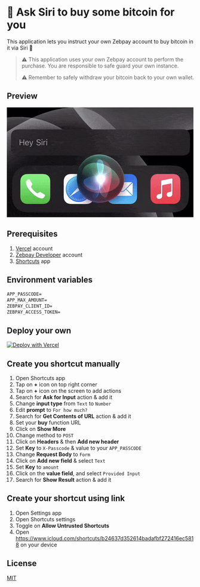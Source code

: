 # 🌟 Ask Siri to buy some bitcoin for you

This application lets you instruct your own Zebpay account to buy bitcoin in it via Siri 🐉

> :warning: This application uses your own Zebpay account to perform the purchase. You are responsible to safe guard your own instance.
>
> :warning: Remember to safely withdraw your bitcoin back to your own wallet.


## Preview

[![Hey siri, buy some bitcoin for me](./preview.gif)](https://twitter.com/harshjv/status/1320007969459691521)


## Prerequisites

1. [Vercel](https://vercel.com) account
2. [Zebpay Developer](https://build.zebpay.com/) account
3. [Shortcuts](https://apps.apple.com/us/app/shortcuts/id915249334) app


## Environment variables

```
APP_PASSCODE=
APP_MAX_AMOUNT=
ZEBPAY_CLIENT_ID=
ZEBPAY_ACCESS_TOKEN=
```


## Deploy your own

[![Deploy with Vercel](https://vercel.com/button)](https://vercel.com/new/git/external?repository-url=https%3A%2F%2Fgithub.com%2Fharshjv%2Fsiri-buy-bitcoin&env=APP_PASSCODE,APP_MAX_AMOUNT,ZEBPAY_CLIENT_ID,ZEBPAY_ACCESS_TOKEN)


## Create you shortcut manually

1. Open Shortcuts app
2. Tap on **+** icon on top right corner
3. Tap on **+** icon on the screen to add actions
4. Search for **Ask for Input** action & add it
  1. Change **input type** from `Text` to `Number`
  2. Edit **prompt** to `For how much?`
5. Search for **Get Contents of URL** action & add it
  1. Set your **buy** function URL
  2. Click on **Show More**
  3. Change method to `POST`
  4. Click on **Headers** & then **Add new header**
  5. Set **Key** to `X-Passcode` & value to your `APP_PASSCODE`
6. Change **Request Body** to `Form`
7. Click on **Add new field** & select `Text`
7. Set **Key** to `amount`
8. Click on the **value field**, and select `Provided Input`
9. Search for **Show Result** action & add it


## Create your shortcut using link

1. Open Settings app
2. Open Shortcuts settings
3. Toggle on **Allow Untrusted Shortcuts**
4. Open https://www.icloud.com/shortcuts/b24637d352614badafbf272416ec5818 on your device


## License

[MIT](./LICENSE.md)
